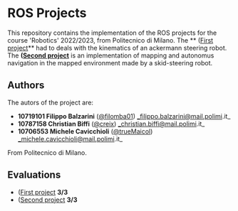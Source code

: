 # ROS Projects
This repository contains the implementation of the ROS projects for the course 'Robotics' 2022/2023, from Politecnico di Milano.
The ** ([First project](https://github.com/filomba01/ros_projects_2023/tree/main/src/first_project)** had to deals with the kinematics of an ackermann steering robot.
The **([Second project](https://github.com/filomba01/ros_projects_2023/tree/main/src/second_project)** is an implementation of mapping and autonomus navigation in the mapped environment made by a skid-steering robot.

## Authors

The autors of the project are:

-  **10719101 Filippo Balzarini**   ([@filomba01](https://github.com/filomba01)) _filippo.balzarini@mail.polimi.it_
-  **10787158 Christian Biffi** ([@creix](https://github.com/creix)) _christian.biffi@mail.polimi.it_
- **10706553 Michele Cavicchioli** ([@trueMaicol](https://github.com/trueMaicol)) _michele.cavicchioli@mail.polimi.it_

From Politecnico di Milano.

## Evaluations
- ([First project](https://github.com/filomba01/ros_projects_2023/tree/main/src/first_project) **3/3**
- ([Second project](https://github.com/filomba01/ros_projects_2023/tree/main/src/second_project) **3/3**
